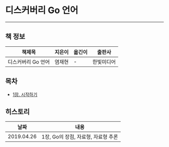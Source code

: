 # 디스커버리 Go 언어
---
## 책 정보
|책제목|지은이|옮긴이|출판사|
|----|-----|-----|-----|
|디스커버리 Go 언어|염재현| - |한빛미디어|

## 목차
- [1장. 시작하기](https://github.com/ThreeSnakes/TIL/blob/master/Book/%EB%94%94%EC%8A%A4%EC%BB%A4%EB%B2%84%EB%A6%AC%20Go%20%EC%96%B8%EC%96%B4/Chanpter-1.md)

## 히스토리

|날짜|내용|
|---|---|
|2019.04.26|1장, Go의 장점, 자료형, 자료형 추론|